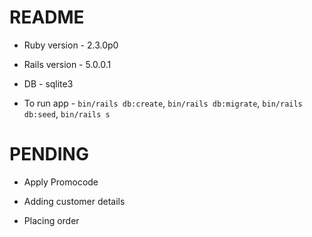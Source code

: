 # README

* Ruby version - 2.3.0p0

* Rails version - 5.0.0.1

* DB - sqlite3

* To run app - `bin/rails db:create`, `bin/rails db:migrate`, `bin/rails db:seed`, `bin/rails s`

# PENDING

* Apply Promocode

* Adding customer details

* Placing order
